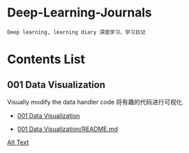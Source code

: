 # Deep-Learning-Journals
```
Deep learning, learning diary 深度学习，学习日记
```
# Contents List

## 001 Data Visualization

Visually modify the data handler code 将有趣的代码进行可视化

* [001 Data Visualization](https://github.com/Sun365/Deep-Learning-Journals/tree/main/001%20Data%20Visualization)

* [001 Data Visualization/README.md](https://github.com/Sun365/Deep-Learning-Journals/blob/main/001%20Data%20Visualization/README.md)


[Alt Text](https://media.giphy.com/media/vFKqnCdLPNOKc/giphy.gif)
